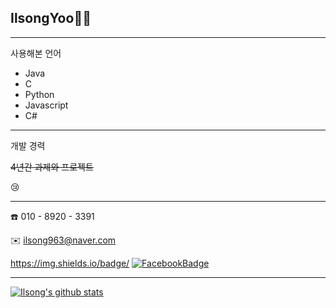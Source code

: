 ## IlsongYoo👨‍💻

---
사용해본 언어

- Java
- C
- Python
- Javascript
- C#

---

개발 경력 


~~4년간 과제와 프로젝트~~

:cry:


---


:phone: 010 - 8920 - 3391

:envelope: ilsong963@naver.com

https://img.shields.io/badge/
[![FacebookBadge](https://img.shields.io/badge/facebook-1877f2?style=flat-square&logo=facebook&logoColor=white&link=https://www.facebook.com/profile.php?id=100001592185339)](https://www.facebook.com/profile.php?id=100001592185339)



---
[![Ilsong's github stats](https://github-readme-stats.vercel.app/api?username=ilsong963)](https://github.com/anuraghazra/github-readme-stats)

